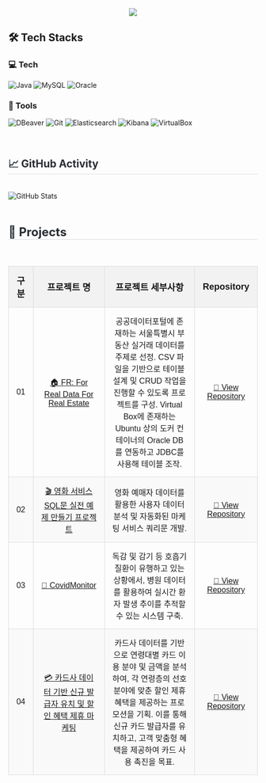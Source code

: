 <div align="center">
    <img src="https://capsule-render.vercel.app/api?type=waving&color=000080&height=180&text=CHANGGYU%20KIM&fontColor=ffffff&fontSize=60" />
</div>

## 🛠️ Tech Stacks

### 💻 Tech
![Java](https://img.shields.io/badge/Java-FF7800?style=for-the-badge&logo=Java&logoColor=white)
![MySQL](https://img.shields.io/badge/MySQL-4479A1?style=for-the-badge&logo=MySQL&logoColor=white)
![Oracle](https://img.shields.io/badge/Oracle-F80000?style=for-the-badge&logo=Oracle&logoColor=white)

### 🧰 Tools
![DBeaver](https://img.shields.io/badge/DBeaver-382923?style=for-the-badge&logo=DBeaver&logoColor=white)
![Git](https://img.shields.io/badge/Git-F05032?style=for-the-badge&logo=Git&logoColor=white)
![Elasticsearch](https://img.shields.io/badge/Elasticsearch-F7DF1E?style=for-the-badge&logo=Elasticsearch&logoColor=white)
![Kibana](https://img.shields.io/badge/Kibana-005571?style=for-the-badge&logo=kibana&logoColor=white)
![VirtualBox](https://img.shields.io/badge/VirtualBox-2F61B4?style=for-the-badge&logo=VirtualBox&logoColor=white)

<br>

<div style="text-align: left;">
    <h2 style="border-bottom: 1px solid #d8dee4; color: #282d33;"> 📈 GitHub Activity </h2> <br> 
    <div style="margin: ; text-align: left;">
        <img src="https://github-readme-stats.vercel.app/api?username=kcklkb&show_icons=true&count_private=true" alt="GitHub Stats">
        <br/>
    </div>
</div>

<br>

<div style="text-align: left;">
    <h2 style="border-bottom: 1px solid #d8dee4; color: #282d33; font-size: 24px;"> 📂 Projects </h2> <br>
    <table style="width: 100%; border-collapse: collapse; font-family: Arial, sans-serif;">
        <tr style="background-color: #f2f2f2;">
            <th style="padding: 15px; font-size: 18px; text-align: center; border: 1px solid #ddd;">구분</th>
            <th style="padding: 15px; font-size: 18px; text-align: center; border: 1px solid #ddd;">프로젝트 명</th>
            <th style="padding: 15px; font-size: 18px; text-align: center; border: 1px solid #ddd;">프로젝트 세부사항</th>
            <th style="padding: 15px; font-size: 18px; text-align: center; border: 1px solid #ddd;">Repository</th>
        </tr>
        <tr>
            <td style="padding: 15px; text-align: center; border: 1px solid #ddd;">01</td>
            <td style="padding: 15px; text-align: center; border: 1px solid #ddd;">
                <a href="https://github.com/yourusername/project1">🏠 FR: For Real Data For Real Estate</a>
            </td>
            <td style="padding: 15px; text-align: center; border: 1px solid #ddd;">
                공공데이터포털에 존재하는 서울특별시 부동산 실거래 데이터를 주제로 선정. CSV 파일을 기반으로 테이블 설계 및 CRUD 작업을 진행할 수 있도록 프로젝트를 구성. Virtual Box에 존재하는 Ubuntu 상의 도커 컨테이너의 Oracle DB를 연동하고 JDBC를 사용해 테이블 조작.
            </td>
            <td style="padding: 15px; text-align: center; border: 1px solid #ddd;">
                <a href="https://github.com/WooriFISA-KimNa/FR.git">🔗 View Repository</a>
            </td>
        </tr>
        <tr style="background-color: #f9f9f9;">
            <td style="padding: 15px; text-align: center; border: 1px solid #ddd;">02</td>
            <td style="padding: 15px; text-align: center; border: 1px solid #ddd;">
                <a href="https://github.com/yourusername/project2">🎬 영화 서비스 SQL문 실전 예제 만들기 프로젝트</a>
            </td>
            <td style="padding: 15px; text-align: center; border: 1px solid #ddd;">
                영화 예매자 데이터를 활용한 사용자 데이터 분석 및 자동화된 마케팅 서비스 쿼리문 개발.
            </td>
            <td style="padding: 15px; text-align: center; border: 1px solid #ddd;">
                <a href="https://github.com/FISA-4th-4MEN/Movie_Reservation.git">🔗 View Repository</a>
            </td>
        </tr>
        <tr>
            <td style="padding: 15px; text-align: center; border: 1px solid #ddd;">03</td>
            <td style="padding: 15px; text-align: center; border: 1px solid #ddd;">
                <a href="https://github.com/yourusername/project3">🦠 CovidMonitor</a>
            </td>
            <td style="padding: 15px; text-align: center; border: 1px solid #ddd;">
                독감 및 감기 등 호흡기 질환이 유행하고 있는 상황에서, 병원 데이터를 활용하여 실시간 환자 발생 추이를 추적할 수 있는 시스템 구축.
            </td>
            <td style="padding: 15px; text-align: center; border: 1px solid #ddd;">
                <a href="https://github.com/UnoYoon/Covid19-Data-Pipeline.git">🔗 View Repository</a>
            </td>
        </tr>
        <tr style="background-color: #f9f9f9;">
            <td style="padding: 15px; text-align: center; border: 1px solid #ddd;">04</td>
            <td style="padding: 15px; text-align: center; border: 1px solid #ddd;">
                <a href="https://github.com/yourusername/project3">💳 카드사 데이터 기반 신규 발급자 유치 및 할인 혜택 제휴 마케팅</a>
            </td>
            <td style="padding: 15px; text-align: center; border: 1px solid #ddd;">
                카드사 데이터를 기반으로 연령대별 카드 이용 분야 및 금액을 분석하여, 각 연령층의 선호 분야에 맞춘 할인 제휴 혜택을 제공하는 프로모션을 기획. 이를 통해 신규 카드 발급자를 유치하고, 고객 맞춤형 혜택을 제공하여 카드 사용 촉진을 목표.
            </td>
            <td style="padding: 15px; text-align: center; border: 1px solid #ddd;">
                <a href="https://github.com/kcklkb/Card-Data-Analytics.git">🔗 View Repository</a>
            </td>
        </tr>
    </table>
</div>
